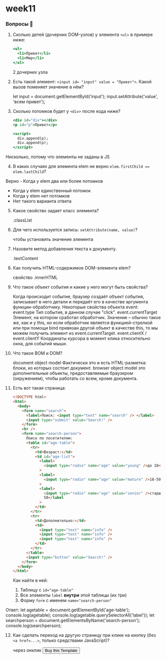 # week11

### Вопросы 💎

1. Сколько детей (дочерних DOM-узлов) у элемента `<ul>` в примере ниже:

   ```jsx
   <ul>
     <li>Привет</li>
     <li>Мир</li>
   </ul>
   ```

   2 дочерних узла

2. Есть такой элемент: `<input id= "input" value = "Привет">`. Какой вызов поменяет значение в нём?

   let input = document.getElementById('input');
   input.setAttribute('value', 'всем привет');

3. Сколько потомков будет у `<div>` после кода ниже?

   ```jsx
   <div id="div"></div>
   <p id="p">Привет</p>

   <script>
     div.append(p);
     div.append(p);
   </script>
   ```

Нисколько, потому что элементы не заданы в JS

4. В каких случаях для элемента elem не верно `elem.firstChild == elem.lastChild`?

Верно - Когда у elem два или более потомков

- Когда у elem единственный потомок
- Когда у elem нет потомков
- Нет такого варианта ответа

5. Какое свойство задает класс элемента?

   .classList

6. Для чего используется запись: `setAttribute(name, value)`?

   чтобы установить значение элемента

7. Назовите метод добавления текста к документу.

   .textContent

8. Как получить HTML-содержимое DOM-элемента elem?

   свойство .innerHTML

9. Что такое объект события и какие у него могут быть свойства?

   Когда происходит событие, браузер создаёт объект события, записывает в него детали и передаёт его в качестве аргумента функции-обработчику.
   Некоторые свойства объекта event:
   event.type
   Тип события, в данном случае "click".
   event.currentTarget
   Элемент, на котором сработал обработчик. Значение – обычно такое же, как и у this, но если обработчик является функцией-стрелкой или при помощи bind привязан другой объект в качестве this, то мы можем получить элемент из event.currentTarget.
   event.clientX / event.clientY
   Координаты курсора в момент клика относительно окна, для событий мыши.

10. Что такое BOM и DOM?

    document object model Фактически это и есть HTML-разметка: блоки, из которых состоит документ.
    browser object model это дополнительные объекты, предоставляемые браузером (окружением), чтобы работать со всем, кроме документа.

11. Есть вот такая страница:

    ```html
    <!DOCTYPE html>
    <html>
      <body>
        <form name="search">
          <label>Поиск: <input type="text" name="search" /> </label>
          <input type="submit" value="Search!" />
        </form>
        <hr />
        <form name="search-person">
          Поиск по посетителям:
          <table id="age-table">
            <tr>
              <td>Возраст:</td>
              <td id="age-list">
                <label>
                  <input type="radio" name="age" value="young" />до 18</label
                >
                <label>
                  <input type="radio" name="age" value="mature" />18-50</label
                >
                <label>
                  <input type="radio" name="age" value="senior" />старше
                  50</label
                >
              </td>
            </tr>
            <tr>
              <td>Дополнительно:</td>
              <td>
                <input type="text" name="info" />
                <input type="text" name="info" />
                <input type="text" name="info" />
              </td>
            </tr>
          </table>
          <input type="button" value="Search!" />
        </form>
      </body>
    </html>
    ```

    Как найти в ней:

    1. Таблицу с `id="age-table"`
    2. Все элементы `label` **внутри** этой таблицы (их три)
    3. Форму `form` с именем `name="search-person"`

Ответ:
let agetable = document.getElementById('age-table');
console.log(agetable);
console.log(agetable.querySelectorAll('label'));
let searchperson = document.getElementsByName('search-person');
console.log(searchperson);

12. Как сделать переход на другую страницу при клике на кнопку (без `<a href=...>`, только средствами JavaScript)?

    через онклик
    <button class="button1" onclick="window.location.href = 'https://learn.javascript.ru/introduction-browser-events#event-object'" type="button">Buy this Template</button>
